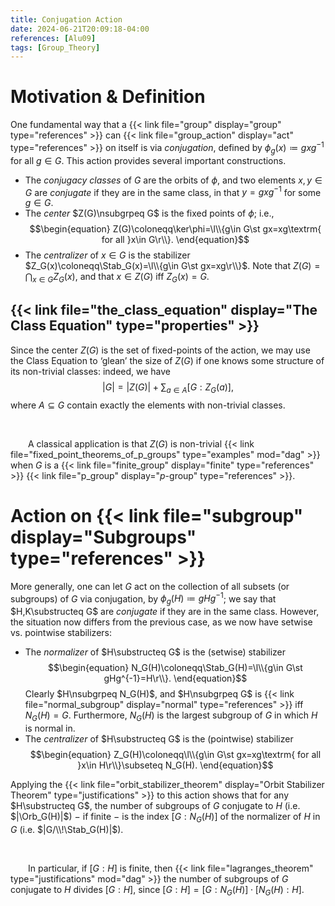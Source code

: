 ```yaml
---
title: Conjugation Action
date: 2024-06-21T20:09:18-04:00
references: [Alu09]
tags: [Group_Theory]
---
```


# Motivation & Definition

One fundamental way that a {{< link file="group" display="group" type="references" >}} can {{< link file="group_action" display="act" type="references" >}} on itself is via *conjugation*, defined by $\phi_g(x)\coloneqq gxg^{-1}$ for all $g\in G$. This action provides several important constructions.
* The *conjugacy classes* of $G$ are the orbits of $\phi$, and two elements $x,y\in G$ are *conjugate* if they are in the same class, in that $y=gxg^{-1}$ for some $g\in G$.
* The *center* $Z(G)\nsubgrpeq G$ is the fixed points of $\phi$; i.e.,
$$\begin{equation}
    Z(G)\coloneqq\ker\phi=\l\\{g\in G\st gx=xg\textrm{ for all }x\in G\r\\}.
\end{equation}$$
* The *centralizer* of $x\in G$ is the stabilizer $Z_G(x)\coloneqq\Stab_G(x)=\l\\{g\in G\st gx=xg\r\\}$. Note that $Z(G)=\bigcap_{x\in G}Z_G(x)$, and that $x\in Z(G)$ iff $Z_G(x)=G$.

## {{< link file="the_class_equation" display="The Class Equation" type="properties" >}}

Since the center $Z(G)$ is the set of fixed-points of the action, we may use the Class Equation to ‘glean’ the size of $Z(G)$ if one knows some structure of its non-trivial classes: indeed, we have
$$\begin{equation}
    |G|=|Z(G)|+\sum_{a\in A}[G:Z_G(a)],
\end{equation}$$
where $A\subseteq G$ contain exactly the elements with non-trivial classes.

<br>

&emsp;&emsp;A classical application is that $Z(G)$ is non-trivial {{< link file="fixed_point_theorems_of_p_groups" type="examples" mod="dag" >}} when $G$ is a {{< link file="finite_group" display="finite" type="references" >}} {{< link file="p_group" display="$p$-group" type="references" >}}.

# Action on {{< link file="subgroup" display="Subgroups" type="references" >}}

More generally, one can let $G$ act on the collection of all subsets (or subgroups) of $G$ via conjugation, by $\phi_g(H)\coloneqq gHg^{-1}$; we say that $H,K\substructeq G$ are *conjugate* if they are in the same class. However, the situation now differs from the previous case, as we now have setwise vs. pointwise stabilizers:
* The *normalizer* of $H\substructeq G$ is the (setwise) stabilizer
$$\begin{equation}
    N_G(H)\coloneqq\Stab_G(H)=\l\\{g\in G\st gHg^{-1}=H\r\\}.
\end{equation}$$
Clearly $H\nsubgrpeq N_G(H)$, and $H\nsubgrpeq G$ is {{< link file="normal_subgroup" display="normal" type="references" >}} iff $N_G(H)=G$. Furthermore, $N_G(H)$ is the largest subgroup of $G$ in which $H$ is normal in.
* The *centralizer* of $H\substructeq G$ is the (pointwise) stabilizer
$$\begin{equation}
    Z_G(H)\coloneqq\l\\{g\in G\st gx=xg\textrm{ for all }x\in H\r\\}\subseteq N_G(H).
\end{equation}$$

Applying the {{< link file="orbit_stabilizer_theorem" display="Orbit Stabilizer Theorem" type="justifications" >}} to this action shows that for any $H\substructeq G$, the number of subgroups of $G$ conjugate to $H$ (i.e. $|\Orb_G(H)|$) $-$ if finite $-$ is the index $[G:N_G(H)]$ of the normalizer of $H$ in $G$ (i.e. $|G/\\!\Stab_G(H)|$).

<br>

&emsp;&emsp;In particular, if $[G:H]$ is finite, then {{< link file="lagranges_theorem" type="justifications" mod="dag" >}} the number of subgroups of $G$ conjugate to $H$ divides $[G:H]$, since $[G:H]=[G:N_G(H)]\cdot[N_G(H):H]$.
